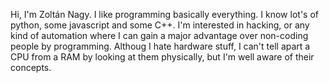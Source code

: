 Hi, I'm Zoltán Nagy. I like programming basically everything. I know lot's of python, some javascript and some C++.
I'm interested in hacking, or any kind of automation where I can gain a major advantage over non-coding people by programming.
Althoug I hate hardware stuff, I can't tell apart a CPU from a RAM by looking at them physically, but I'm well aware of their 
concepts.

<!---
Nagy-Zoltan/Nagy-Zoltan is a ✨ special ✨ repository because its `README.md` (this file) appears on your GitHub profile.
You can click the Preview link to take a look at your changes.
--->
